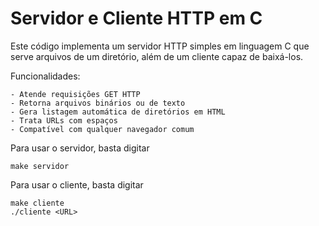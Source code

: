 # Servidor e Cliente HTTP em C

Este código implementa um servidor HTTP simples em linguagem C que serve arquivos de um diretório, além de um cliente capaz de baixá-los.

Funcionalidades:

    - Atende requisições GET HTTP
    - Retorna arquivos binários ou de texto
    - Gera listagem automática de diretórios em HTML
    - Trata URLs com espaços
    - Compatível com qualquer navegador comum

Para usar o servidor, basta digitar
    
    make servidor

Para usar o cliente, basta digitar

    make cliente
    ./cliente <URL>
